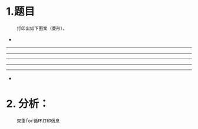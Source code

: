 # 1.题目
        打印出如下图案（菱形）。
   *
  ***
 *****
*******
 *****
  ***
   *
# 2. 分析：
        双重for循环打印信息



